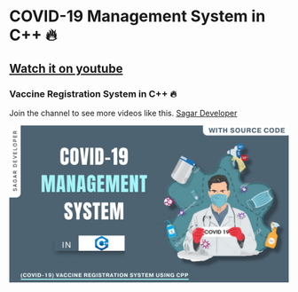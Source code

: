 # COVID-19 Management System in C++ 🔥
## [Watch it on youtube](https://youtu.be/YFnLv3x3lxk)
### Vaccine Registration System in C++ 🔥

Join the channel to see more videos like this. [Sagar Developer](https://www.youtube.com/c/SagarDeveloper)

![Modal popup](/preview.png)
